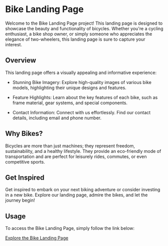 # Bike Landing Page

Welcome to the Bike Landing Page project! This landing page is designed to showcase the beauty and functionality of bicycles. Whether you're a cycling enthusiast, a bike shop owner, or simply someone who appreciates the elegance of two-wheelers, this landing page is sure to capture your interest.

## Overview

This landing page offers a visually appealing and informative experience:

- Stunning Bike Imagery: Explore high-quality images of various bike models, highlighting their unique designs and features.

- Feature Highlights: Learn about the key features of each bike, such as frame material, gear systems, and special components.

- Contact Information: Connect with us effortlessly. Find our contact details, including email and phone number.

## Why Bikes?

Bicycles are more than just machines; they represent freedom, sustainability, and a healthy lifestyle. They provide an eco-friendly mode of transportation and are perfect for leisurely rides, commutes, or even competitive sports.

## Get Inspired

Get inspired to embark on your next biking adventure or consider investing in a new bike. Explore our landing page, admire the bikes, and let the journey begin!

## Usage

To access the Bike Landing Page, simply follow the link below:

[Explore the Bike Landing Page](https://your-landing-page-url.com)
